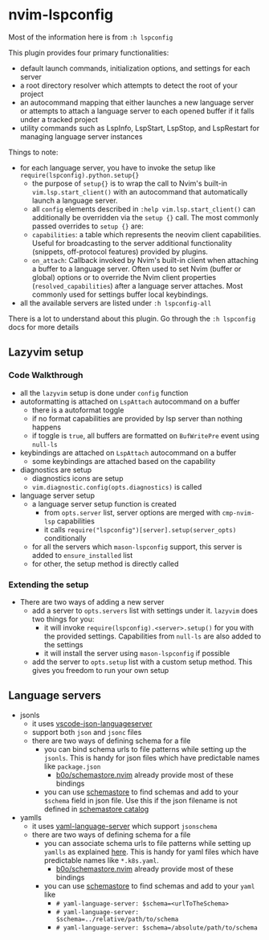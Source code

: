 # nvim-lspconfig

Most of the information here is from `:h lspconfig`

This plugin provides four primary functionalities:

- default launch commands, initialization options, and settings for each server
- a root directory resolver which attempts to detect the root of your project
- an autocommand mapping that either launches a new language server or attempts to attach a language server to each opened buffer if it falls under a tracked project
- utility commands such as LspInfo, LspStart, LspStop, and LspRestart for managing language server instances

Things to note:
- for each language server, you have to invoke the setup like `require(lspconfig).python.setup{}`
  - the purpose of `setup{}` is to wrap the call to Nvim's built-in `vim.lsp.start_client()` with an autocommand that automatically launch a language server.
  - all `config` elements described in `:help vim.lsp.start_client()` can additionally be overridden via the `setup {}` call. The most commonly passed overrides to `setup {}` are:
  - `capabilities`: a table which represents the neovim client capabilities. Useful for broadcasting to the server additional functionality (snippets, off-protocol features) provided by plugins.
  - `on_attach`:  Callback invoked by Nvim's built-in client when attaching a buffer to a language server. Often used to set Nvim (buffer or global) options or to override the Nvim client properties (`resolved_capabilities`) after a language server attaches. Most commonly used for settings buffer local keybindings.
- all the available servers are listed under `:h lspconfig-all`

There is a lot to understand about this plugin. Go through the `:h lspconfig` docs for more details

## Lazyvim setup

### Code Walkthrough

- all the `lazyvim` setup is done under `config` function
- autoformatting is attached on `LspAttach` autocommand on a buffer
  - there is a autoformat toggle
  - if no format capabilities are provided by lsp server than nothing happens
  - if toggle is `true`, all buffers are formatted on `BufWritePre` event using `null-ls`
- keybindings are attached on `LspAttach` autocommand on a buffer
  - some keybindings are attached based on the capability
- diagnostics are setup
  - diagnostics icons are setup
  - `vim.diagnostic.config(opts.diagnostics)` is called
- language server setup
  - a language server setup function is created
    - from `opts.server` list, server options are merged with `cmp-nvim-lsp` capabilities
    - it calls `require("lspconfig")[server].setup(server_opts)` conditionally
  - for all the servers which `mason-lspconfig` support, this server is added to `ensure_installed` list
  - for other, the setup method is directly called

### Extending the setup
- There are two ways of adding a new server
  - add a server to `opts.servers` list with settings under it. `lazyvim` does two things for you:
    - it will invoke `require(lspconfig).<server>.setup()` for you with the provided settings. Capabilities from `null-ls` are also added to the settings
    - it will install the server using `mason-lspconfig` if possible
  - add the server to `opts.setup` list with a custom setup method. This gives you freedom to run your own setup
  

## Language servers

- jsonls
  - it uses [vscode-json-languageserver](https://www.npmjs.com/package/vscode-json-languageserver)
  - support both `json` and `jsonc` files
  - there are two ways of defining schema for a file
    - you can bind schema urls to file patterns while setting up the `jsonls`. This is handy for json files which have predictable names like `package.json`
      - [b0o/schemastore.nvim](https://github.com/b0o/SchemaStore.nvim) already provide most of these bindings 
    - you can use [schemastore](https://www.schemastore.org/json/) to find schemas and add to your `$schema` field in json file. Use this if the json filename is not defined in [schemastore catalog](https://github.com/b0o/SchemaStore.nvim/blob/main/lua/schemastore/catalog.lua)
- yamlls
  - it uses [yaml-language-server](https://github.com/redhat-developer/yaml-language-server) which support `jsonschema`
  - there are two ways of defining schema for a file
    - you can associate schema urls to file patterns while setting up `yamlls` as explained [here](https://github.com/redhat-developer/yaml-language-server). This is handy for yaml files which have predictable names like `*.k8s.yaml`.
      - [b0o/schemastore.nvim](https://github.com/b0o/SchemaStore.nvim) already provide most of these bindings
    - you can use [schemastore](https://www.schemastore.org/json/) to find schemas and add to your `yaml` like
      - `# yaml-language-server: $schema=<urlToTheSchema>`
      - `# yaml-language-server: $schema=../relative/path/to/schema`
      - `# yaml-language-server: $schema=/absolute/path/to/schema`

